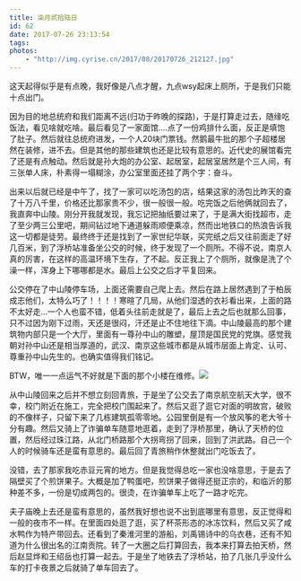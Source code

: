 ```yaml
---
title: 柒月贰拾陆日
id: 62
date: 2017-07-26 23:13:54
tags:
photos:
    - "http://img.cyrise.cn/2017/08/20170726_212127.jpg"
---
```


这天起得似乎是有点晚，我好像是八点才醒，九点wsy起床上厕所，于是我们只能十点出门。

因为目的地总统府和我们距离不远(归功于昨晚的探路)，于是打算走过去，随缘吃饭法，看见啥就吃啥。最后看见了一家面馆....点了一份鸡排什么面，反正是填饱了肚子。然后就往总统府进发，一个人20块门票钱。然鹅最牛批的那个子超楼居然在装修，进不去。但是其他的那些建筑也还是比较有意思的。近代史的展馆看完了还是有点触动。然后就是孙大炮的办公室、起居室，起居室居然是个三人间，有三张单人床，朴素得一塌糊涂，办公室里面还挂了两个字：奋斗。

出来以后就已经是中午了，找了一家可以吃汤包的店，结果这家的汤包比昨天的查了十万八千里，价格还比那家贵不少，很一般很一般。吃完饭之后他俩就回去了，我直奔中山陵。刚分开我就发现，我忘记把抽纸要过来了，于是满大街找超市，走了至少两三公里吧，期间钻过地下通道躲雨顺便乘凉，然而出地铁口的热浪告诉我这一切都是徒劳。最终终于还是找到了一家世纪华联，买完纸之后又往前面走了好几百米，到了浮桥站准备坐公交的时候，终于发现了一个厕所。不得不说，南京人真的厉害，在这样的高温环境下生存，了不起。反正我上了个厕所，就像是洗了个澡一样，浑身上下哪哪都是水。最后上公交之后才平复回来。

公交停在了中山陵停车场，上面还需要自己爬上去。然后在路上居然遇到了于柏辰成志他们，太特么巧了！！！！寒暄了几局，从他们湿透的衣衫看出来，上面的路不太好走...一个人也蛮不错，低着头往前走就是了，最后上去之后也就那么回事，只不过因为刚下过雨，天还是很闷，汗还是止不住地往下滴。中山陵最高的那个建筑物内部只是一个大厅，里面有一尊孙中山的雕塑，屋顶是国民党的党旗。感觉我朝对孙中山还是相当厚道的，武汉、南京这些城市都是从城市层面上肯定、认可、尊重孙中山先生的。也确实值得我们铭记。

BTW，唯一一点运气不好就是下面的那个小楼在维修。![](http://img.cyrise.cn/2017/08/20170726_160010.jpg)

从中山陵回来之后并不想立刻回青旅，于是坐了公交去了南京航空航天大学，很不幸，校门附近在施工，完全把校门围起来了。然后又逛了逛它对面的明故宫，破败的不像样子，只留下来了几栋建筑孤零零地。公园里倒是有一个放风筝的老大爷十分有趣。然后又骑上了诈骗单车随意地逛着，走到了浮桥那里，确认了天桥的位置，然后经过珠江路，从北门桥路那个大拐弯拐了回来，回到了洪武路。自己一个人的时候骑车还是蛮有意思的。最后回了青旅稍作休整就出门吃饭去了。

没错，去了那家我吃赤豆元宵的地方。但是我觉得总吃一家也没啥意思，于是去了隔壁买了个煎饼果子。大概是加了鸭蛋吧，煎饼果子做得还挺正宗的，和临沂的那种差不多，一份是切成两包的。很烫，在诈骗单车上吃了一路才吃完。

夫子庙晚上去还是蛮有意思的，虽然我好想也说不出到底哪里有意思，反正觉得和一般的夜市不一样。在里面四处逛了逛，买了杯茶形态的冰冻饮料，然后又买了咸水鸭作为特产带回去。还看到了秦淮河里的游船，刘禹锡诗中的乌衣巷，还有不知道为什么很出名的江南贡院。转了一大圈之后打算回去，我本来打算去拍天桥，然后赵显烨和王绍岳也打算一起去。于是坐了地铁去了浮桥站，拍了几张几乎没什么车的打卡夜景之后就骑了单车回去了。



&nbsp;
